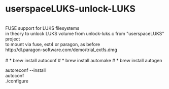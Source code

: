 # userspaceLUKS-unlock-LUKS
<br>
FUSE support for LUKS filesystems
<br>
in theory to unlock LUKS volume from unlock-luks.c from "userspaceLUKS" project
<br>
to mount via fuse, ext4 or paragon, as before
<br>
http://dl.paragon-software.com/demo/trial_extfs.dmg
<br>

<br>
 # * brew install autoconf
 # * brew install automake
 # * brew install autogen
 <br>
 
 


autoreconf --install
<br>
autoconf
<br>
./configure
